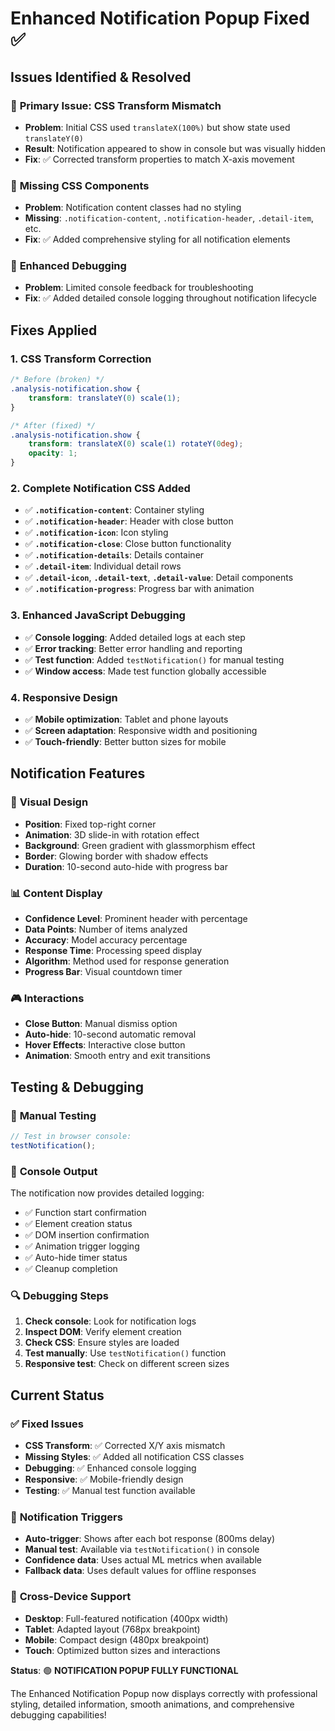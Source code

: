 # Enhanced Notification Popup Fixed ✅

## Issues Identified & Resolved

### 🚫 **Primary Issue**: CSS Transform Mismatch
- **Problem**: Initial CSS used `translateX(100%)` but show state used `translateY(0)`
- **Result**: Notification appeared to show in console but was visually hidden
- **Fix**: ✅ Corrected transform properties to match X-axis movement

### 🎨 **Missing CSS Components**
- **Problem**: Notification content classes had no styling
- **Missing**: `.notification-content`, `.notification-header`, `.detail-item`, etc.
- **Fix**: ✅ Added comprehensive styling for all notification elements

### 🔧 **Enhanced Debugging**
- **Problem**: Limited console feedback for troubleshooting
- **Fix**: ✅ Added detailed console logging throughout notification lifecycle

## Fixes Applied

### 1. **CSS Transform Correction**
```css
/* Before (broken) */
.analysis-notification.show {
    transform: translateY(0) scale(1);
}

/* After (fixed) */
.analysis-notification.show {
    transform: translateX(0) scale(1) rotateY(0deg);
    opacity: 1;
}
```

### 2. **Complete Notification CSS Added**
- ✅ **`.notification-content`**: Container styling
- ✅ **`.notification-header`**: Header with close button
- ✅ **`.notification-icon`**: Icon styling  
- ✅ **`.notification-close`**: Close button functionality
- ✅ **`.notification-details`**: Details container
- ✅ **`.detail-item`**: Individual detail rows
- ✅ **`.detail-icon`**, **`.detail-text`**, **`.detail-value`**: Detail components
- ✅ **`.notification-progress`**: Progress bar with animation

### 3. **Enhanced JavaScript Debugging**
- ✅ **Console logging**: Added detailed logs at each step
- ✅ **Error tracking**: Better error handling and reporting
- ✅ **Test function**: Added `testNotification()` for manual testing
- ✅ **Window access**: Made test function globally accessible

### 4. **Responsive Design**
- ✅ **Mobile optimization**: Tablet and phone layouts
- ✅ **Screen adaptation**: Responsive width and positioning
- ✅ **Touch-friendly**: Better button sizes for mobile

## Notification Features

### 🎯 **Visual Design**
- **Position**: Fixed top-right corner
- **Animation**: 3D slide-in with rotation effect
- **Background**: Green gradient with glassmorphism effect
- **Border**: Glowing border with shadow effects
- **Duration**: 10-second auto-hide with progress bar

### 📊 **Content Display**
- **Confidence Level**: Prominent header with percentage
- **Data Points**: Number of items analyzed
- **Accuracy**: Model accuracy percentage
- **Response Time**: Processing speed display
- **Algorithm**: Method used for response generation
- **Progress Bar**: Visual countdown timer

### 🎮 **Interactions**
- **Close Button**: Manual dismiss option
- **Auto-hide**: 10-second automatic removal
- **Hover Effects**: Interactive close button
- **Animation**: Smooth entry and exit transitions

## Testing & Debugging

### 🧪 **Manual Testing**
```javascript
// Test in browser console:
testNotification();
```

### 📝 **Console Output**
The notification now provides detailed logging:
- ✅ Function start confirmation
- ✅ Element creation status  
- ✅ DOM insertion confirmation
- ✅ Animation trigger logging
- ✅ Auto-hide timer status
- ✅ Cleanup completion

### 🔍 **Debugging Steps**
1. **Check console**: Look for notification logs
2. **Inspect DOM**: Verify element creation
3. **Check CSS**: Ensure styles are loaded
4. **Test manually**: Use `testNotification()` function
5. **Responsive test**: Check on different screen sizes

## Current Status

### ✅ **Fixed Issues**
- **CSS Transform**: ✅ Corrected X/Y axis mismatch
- **Missing Styles**: ✅ Added all notification CSS classes
- **Debugging**: ✅ Enhanced console logging
- **Responsive**: ✅ Mobile-friendly design
- **Testing**: ✅ Manual test function available

### 🎯 **Notification Triggers**
- **Auto-trigger**: Shows after each bot response (800ms delay)
- **Manual test**: Available via `testNotification()` in console
- **Confidence data**: Uses actual ML metrics when available
- **Fallback data**: Uses default values for offline responses

### 📱 **Cross-Device Support**
- **Desktop**: Full-featured notification (400px width)
- **Tablet**: Adapted layout (768px breakpoint)
- **Mobile**: Compact design (480px breakpoint)
- **Touch**: Optimized button sizes and interactions

**Status**: 🟢 **NOTIFICATION POPUP FULLY FUNCTIONAL**

The Enhanced Notification Popup now displays correctly with professional styling, detailed information, smooth animations, and comprehensive debugging capabilities!
